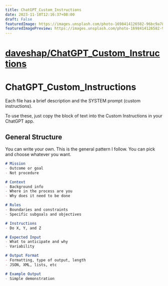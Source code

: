 ```yaml
---
title: ChatGPT_Custom_Instructions
date: 2023-11-10T12:16:37+08:00
draft: False
featuredImage: https://images.unsplash.com/photo-1698414126582-96bc9a781e87?ixid=M3w0NjAwMjJ8MHwxfHJhbmRvbXx8fHx8fHx8fDE2OTk1ODk3MDd8&ixlib=rb-4.0.3
featuredImagePreview: https://images.unsplash.com/photo-1698414126582-96bc9a781e87?ixid=M3w0NjAwMjJ8MHwxfHJhbmRvbXx8fHx8fHx8fDE2OTk1ODk3MDd8&ixlib=rb-4.0.3
---
```


# [daveshap/ChatGPT_Custom_Instructions](https://github.com/daveshap/ChatGPT_Custom_Instructions)

# ChatGPT_Custom_Instructions

Each file has a brief description and the SYSTEM prompt (custom instructions). 

To use these, just copy the block of text into the Custom Instructions in your ChatGPT app.

## General Structure

You can write your own. This is the general pattern I follow. You can pick and choose whatever you want. 

```Markdown
# Mission
- Outcome or goal
- Not procedure

# Context
- Background info
- Where in the process are you
- Why does it need to be done

# Rules
- Boundaries and constraints
- Specific subgoals and objectives

# Instructions
- Do X, Y, and Z

# Expected Input
- What to anticipate and why
- Variability

# Output Format
- Formatting, type of output, length
- JSON, XML, lists, etc

# Example Output
- Simple demonstration
```

